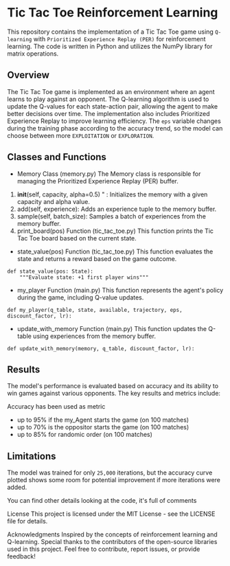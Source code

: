 # Tic Tac Toe Reinforcement Learning
This repository contains the implementation of a Tic Tac Toe game using `Q-learning` with `Prioritized Experience Replay (PER)` for reinforcement learning. The code is written in Python and utilizes the NumPy library for matrix operations.

## Overview
The Tic Tac Toe game is implemented as an environment where an agent learns to play against an opponent. The Q-learning algorithm is used to update the Q-values for each state-action pair, allowing the agent to make better decisions over time. The implementation also includes Prioritized Experience Replay to improve learning efficiency. The `eps` variable changes during the training phase according to the accuracy trend, so the model can choose between more `EXPLOITATION` or `EXPLORATION`.

## Classes and Functions
- Memory Class (memory.py)
The Memory class is responsible for managing the Prioritized Experience Replay (PER) buffer.

1.  __init__(self, capacity, alpha=0.5) " : Initializes the memory with a given capacity and alpha value.
2.  add(self, experience): Adds an experience tuple to the memory buffer.
3. sample(self, batch_size): Samples a batch of experiences from the memory buffer.
4. print_board(pos) Function (tic_tac_toe.py)
This function prints the Tic Tac Toe board based on the current state.


- state_value(pos) Function (tic_tac_toe.py)
This function evaluates the state and returns a reward based on the game outcome.
```pyth
def state_value(pos: State):
    """Evaluate state: +1 first player wins"""

```
- my_player Function (main.py)
This function represents the agent's policy during the game, including Q-value updates.
```pyth
def my_player(q_table, state, available, trajectory, eps, discount_factor, lr):
   ```
   
- update_with_memory Function (main.py)
This function updates the Q-table using experiences from the memory buffer.
```pyth
def update_with_memory(memory, q_table, discount_factor, lr):
```

## Results
The model's performance is evaluated based on accuracy and its ability to win games against various opponents. The key results and metrics include:

Accuracy has been used as metric
- up to 95% if the my_Agent starts the game (on 100 matches)
- up to 70% is the oppositor starts the game (on 100 matches)
- up to 85% for randomic order (on 100 matches)

## Limitations
The model was trained for only `25,000` iterations, but the accuracy curve plotted shows some room for potential improvement if more iterations were added.

You can find other details looking at the code, it's full of comments

License
This project is licensed under the MIT License - see the LICENSE file for details.

Acknowledgments
Inspired by the concepts of reinforcement learning and Q-learning.
Special thanks to the contributors of the open-source libraries used in this project.
Feel free to contribute, report issues, or provide feedback!
